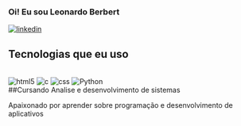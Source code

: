 ### Oi! Eu sou Leonardo Berbert 


[![linkedin](https://img.shields.io/badge/LinkedIn-0077B5?style=for-the-badge&logo=linkedin&logoColor=white)](https://www.linkedin.com/in/leonardo-lopes-25b2aa235/)


## Tecnologias que eu uso
<div style="display: inline_block"><br/>
  <img aling="center" alt="html5" src="https://img.shields.io/badge/HTML5-E34F26?style=for-the-badge&logo=html5&logoColor=white"/>
  <img aling="center" alt="c" src="https://img.shields.io/badge/C-00599C?style=for-the-badge&logo=c&logoColor=white">
  <img aling="center" alt="css" src="https://img.shields.io/badge/CSS-239120?&style=for-the-badge&logo=css3&logoColor=white"/>
  <img aling="center" alt="Python" src="https://img.shields.io/badge/Python-3776AB?style=for-the-badge&logo=python&logoColor=white"/>
</div>
##Cursando Analise e desenvolvimento de sistemas

Apaixonado por aprender sobre programação e desenvolvimento de aplicativos


